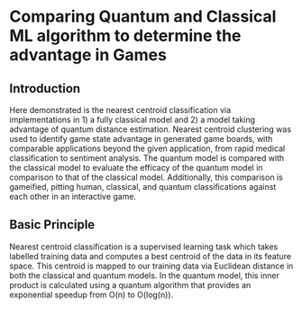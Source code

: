 # Comparing Quantum and Classical ML algorithm to determine the advantage in Games

## Introduction
Here demonstrated is the nearest centroid classification via implementations in 1) a fully classical model and 2) a model taking advantage of quantum distance estimation. 
Nearest centroid clustering was used to identify game state advantage in generated game boards, 
with comparable applications beyond the given application, from rapid medical classification to 
sentiment analysis. The quantum model is compared with the classical model to evaluate the 
efficacy of the quantum model in comparison to that of the classical model. 
Additionally, this comparison is gameified, pitting human, classical, and quantum 
classifications against each other in an interactive game.


## Basic Principle
Nearest centroid classification is a supervised learning task which takes labelled training data and computes a best centroid of the data in its feature space. This centroid is mapped to our training data via Euclidean distance in both the classical and quantum models.
In the quantum model, this inner product is calculated using a quantum algorithm that provides an exponential speedup from O(n) to O(log(n)).
